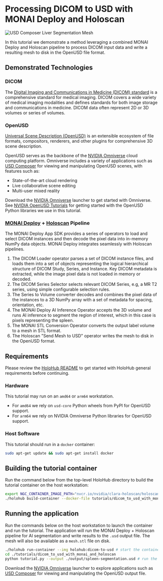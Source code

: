 # Processing DICOM to USD with MONAI Deploy and Holoscan

![USD Composer Liver Segmentation Mesh](./doc/spleen-seg.png)

In this tutorial we demonstrate a method leveraging a combined MONAI Deploy and Holoscan pipeline to process DICOM input data and write a resulting mesh to disk in the OpenUSD file format.

## Demonstrated Technologies

### DICOM

The [Digital Imaging and Communications in Medicine (DICOM) standard](https://www.dicomstandard.org/) is a comprehensive standard for medical imaging. DICOM covers a wide variety of medical imaging modalities and defines standards for both image storage and communications in medicine. DICOM data often represent 2D or 3D volumes or series of volumes.

### OpenUSD

[Universal Scene Description (OpenUSD)](https://openusd.org/release/index.html) is an extensible ecosystem of file formats, compositors, renderers, and other plugins for comprehensive 3D scene description.

OpenUSD serves as the backbone of the [NVIDIA Omniverse](https://www.nvidia.com/en-us/omniverse/) cloud computing platform. Omniverse includes a variety of applications such as [USD Composer](https://docs.omniverse.nvidia.com/composer/latest/index.html) for viewing and manipulating OpenUSD scenes, with features such as:
- State-of-the-art cloud rendering
- Live collaborative scene editing
- Multi-user mixed reality

Download the [NVIDIA Omniverse](https://www.nvidia.com/en-us/omniverse/foundation-apps/) launcher to get started with Omniverse. See [NVIDIA OpenUSD Tutorials](https://developer.nvidia.com/usd/tutorials) for getting started with the OpenUSD Python libraries we use in this tutorial.

### [MONAI Deploy](https://monai.io/deploy.html) + [Holoscan](https://developer.nvidia.com/holoscan-sdk) Pipeline

The MONAI Deploy App SDK provides a series of operators to load and select DICOM instances and then decode the pixel data into in-memory NumPy data objects. MONAI Deploy integrates seamlessly with Holoscan pipelines.

1. The DICOM Loader operator parses a set of DICOM instance files, and loads them into a set of objects representing the logical hierarchical structure of DICOM Study, Series, and Instance. Key DICOM metadata is extracted, while the image pixel data is not loaded in memory or decoded.
2. The DICOM Series Selector selects relevant DICOM Series, e.g, a MR T2 series, using simple configurable selection rules.
3. The Series to Volume converter decodes and combines the pixel data of the instances to a 3D NumPy array with a set of metadata for spacing, orientation, etc.
4. The MONAI Deploy AI Inference Operator accepts the 3D volume and runs AI inference to segment the region of interest, which in this case is pixels representing the spleen.
5. The MONAI STL Conversion Operator converts the output label volume to a mesh in STL format.
6. The Holoscan "Send Mesh to USD" operator writes the mesh to disk in the OpenUSD format.

## Requirements

Please review the [HoloHub README](../../README.md) to get started with HoloHub general requirements before continuing.

### Hardware

This tutorial may run on an `amd64` or `arm64` workstation.
- For `amd64` we rely on `usd-core` Python wheels from PyPI for OpenUSD support.
- For `arm64` we rely on NVIDIA Omniverse Python libraries for OpenUSD support.

### Host Software

This tutorial should run in a `docker` container:

```sh
sudo apt-get update && sudo apt-get install docker
```

## Building the tutorial container

Run the command below from the top-level HoloHub directory to build the tutorial container on the host workstation:

```sh
export NGC_CONTAINER_IMAGE_PATH="nvcr.io/nvidia/clara-holoscan/holoscan:v1.0.3-dgpu"
./holohub build-container --docker-file tutorials/dicom_to_usd_with_monai_and_holoscan/Dockerfile --base-img ${NGC_CONTAINER_IMAGE_PATH} --img holohub:dicom-to-usd
```

## Running the application

Run the commands below on the host workstation to launch the container and run the tutorial. The application will run the MONAI Deploy + Holoscan pipeline for AI segmentation and write results to the `.usd` output file. The mesh will also be available as a `mesh.stl` file on disk.

```sh
./holohub run-container --img holohub:dicom-to-usd # start the container
cd ./tutorials/dicom_to_usd_with_monai_and_holoscan
python tutorial.py --output ./output/spleen-segmentation.usd # run the tutorial
```

Download the [NVIDIA Omniverse](https://www.nvidia.com/en-us/omniverse/) launcher to explore applications such as [USD Composer](https://docs.omniverse.nvidia.com/composer/latest/index.html) for viewing and manipulating the OpenUSD output file.